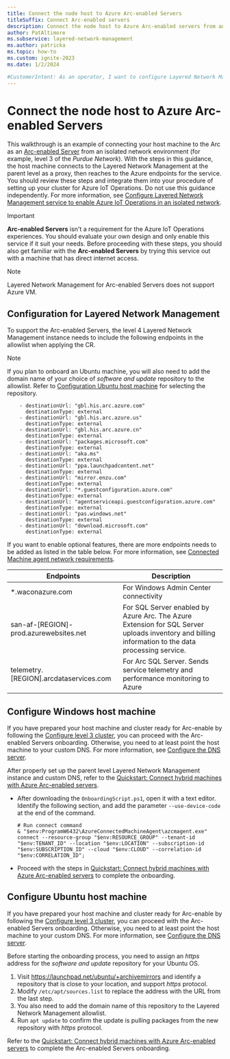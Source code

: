 ```yaml
---
title: Connect the node host to Azure Arc-enabled Servers
titleSuffix: Connect Arc-enabled servers
description: Connect the node host to Azure Arc-enabled servers from an isolated network 
author: PatAltimore
ms.subservice: layered-network-management
ms.author: patricka
ms.topic: how-to
ms.custom: ignite-2023
ms.date: 1/2/2024

#CustomerIntent: As an operator, I want to configure Layered Network Management so that I have secure isolate devices.
---
```


# Connect the node host to Azure Arc-enabled Servers

This walkthrough is an example of connecting your host machine to the Arc as an [Arc-enabled Server](/azure/azure-arc/servers) from an isolated network environment (for example, level 3 of the *Purdue Network*). With the steps in this guidance, the host machine connects to the Layered Network Management at the parent level as a proxy, then reaches to the Azure endpoints for the service. You should review these steps and integrate them into your procedure of setting up your cluster for Azure IoT Operations. Do not use this guidance independently. For more information, see [Configure Layered Network Management service to enable Azure IoT Operations in an isolated network](howto-configure-aks-edge-essentials-layered-network.md).

> [!IMPORTANT]
> **Arc-enabled Servers** isn't a requirement for the Azure IoT Operations experiences. You should evaluate your own design and only enable this service if it suit your needs. Before proceeding with these steps, you should also get familiar with the **Arc-enabled Servers** by trying this service out with a machine that has direct internet access.

> [!NOTE]
> Layered Network Management for Arc-enabled Servers does not support Azure VM. 

## Configuration for Layered Network Management
To support the Arc-enabled Servers, the level 4 Layered Network Management instance needs to include the following endpoints in the allowlist when applying the CR.

> [!NOTE] 
> If you plan to onboard an Ubuntu machine, you will also need to add the domain name of your choice of *software and update* repository to the allowlist. Refer to [Configuration Ubuntu host machine](#configure-ubuntu-host-machine) for selecting the repository.

```
    - destinationUrl: "gbl.his.arc.azure.com"
      destinationType: external
    - destinationUrl: "gbl.his.arc.azure.us"
      destinationType: external
    - destinationUrl: "gbl.his.arc.azure.cn"
      destinationType: external
    - destinationUrl: "packages.microsoft.com"
      destinationType: external
    - destinationUrl: "aka.ms"
      destinationType: external
    - destinationUrl: "ppa.launchpadcontent.net"
      destinationType: external
    - destinationUrl: "mirror.enzu.com"
      destinationType: external
    - destinationUrl: "*.guestconfiguration.azure.com"
      destinationType: external
    - destinationUrl: "agentserviceapi.guestconfiguration.azure.com"
      destinationType: external
    - destinationUrl: "pas.windows.net"
      destinationType: external
    - destinationUrl: "download.microsoft.com"
      destinationType: external
```

If you want to enable optional features, there are more endpoints needs to be added as listed in the table below. For more information, see [Connected Machine agent network requirements](/azure/azure-arc/servers/network-requirements).

| Endpoints | Description |
|---|---|
| *.waconazure.com | For Windows Admin Center connectivity |
| san-af-[REGION]-prod.azurewebsites.net | For SQL Server enabled by Azure Arc. The Azure Extension for SQL Server uploads inventory and billing information to the data processing service. |
| telemetry.[REGION].arcdataservices.com | For Arc SQL Server. Sends service telemetry and performance monitoring to Azure |

## Configure Windows host machine
If you have prepared your host machine and cluster ready for Arc-enable by following the [Configure level 3 cluster](howto-configure-l3-cluster-layered-network.md), you can proceed with the Arc-enabled Servers onboarding. Otherwise, you need to at least point the host machine to your custom DNS. For more information, see [Configure the DNS server](howto-configure-layered-network.md#configure-the-dns-server).

After properly set up the parent level Layered Network Management instance and custom DNS, refer to the [Quickstart: Connect hybrid machines with Azure Arc-enabled servers](/azure/azure-arc/servers/learn/quick-enable-hybrid-vm).
- After downloading the `OnboardingScript.ps1`, open it with a text editor. Identify the following section, and add the parameter `--use-device-code` at the end of the command.
    ```
    # Run connect command
    & "$env:ProgramW6432\AzureConnectedMachineAgent\azcmagent.exe" connect --resource-group "$env:RESOURCE_GROUP" --tenant-id "$env:TENANT_ID" --location "$env:LOCATION" --subscription-id "$env:SUBSCRIPTION_ID" --cloud "$env:CLOUD" --correlation-id "$env:CORRELATION_ID";
    ```
- Proceed with the steps in [Quickstart: Connect hybrid machines with Azure Arc-enabled servers](/azure/azure-arc/servers/learn/quick-enable-hybrid-vm) to complete the onboarding.

## Configure Ubuntu host machine
If you have prepared your host machine and cluster ready for Arc-enable by following the [Configure level 3 cluster](howto-configure-l3-cluster-layered-network.md), you can proceed with the Arc-enabled Servers onboarding. Otherwise, you need to at least point the host machine to your custom DNS. For more information, see [Configure the DNS server](howto-configure-layered-network.md#configure-the-dns-server).

Before starting the onboarding process, you need to assign an *https* address for the *software and update* repository for your Ubuntu OS.
1. Visit https://launchpad.net/ubuntu/+archivemirrors and identify a repository that is close to your location, and support *https* protocol. 
1. Modify `/etc/apt/sources.list` to replace the address with the URL from the last step.
1. You also need to add the domain name of this repository to the Layered Network Management allowlist.
1. Run `apt update` to confirm the update is pulling packages from the new repository with *https* protocol.

Refer to the [Quickstart: Connect hybrid machines with Azure Arc-enabled servers](/azure/azure-arc/servers/learn/quick-enable-hybrid-vm) to complete the Arc-enabled Servers onboarding.